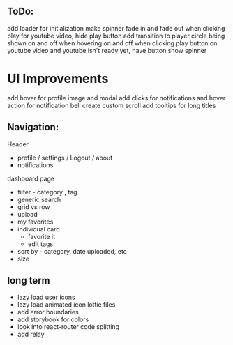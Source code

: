 ## ToDo:
add loader for initialization
make spinner fade in and fade out
when clicking play for youtube video, hide play button
add transition to player circle being shown on and off when hovering on and off
when clicking play button on youtube video and youtube isn't ready yet, have button show spinner

# UI Improvements
add hover for profile image and modal
add clicks for notifications and hover action for notification bell
create custom scroll
add tooltips for long titles

## Navigation:

Header
* profile / settings / Logout / about
* notifications

dashboard page
* filter - category , tag
* generic search
* grid vs row
* upload
* my favorites
* individual card
  - favorite it
  - edit tags
* sort by - category, date uploaded, etc
* size

## long term
- lazy load user icons
- lazy load animated icon lottie files
- add error boundaries
- add storybook for colors
- look into react-router code splitting
- add relay
